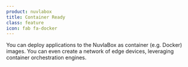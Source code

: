 ```yaml
---
product: nuvlabox
title: Container Ready
class: feature
icon: fab fa-docker
---
```


You can deploy applications to the NuvlaBox as container (e.g. Docker) images. You can even create a network of edge devices, leveraging container orchestration engines.
